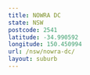 ```yaml
---
title: NOWRA DC
state: NSW
postcode: 2541
latitude: -34.990592
longitude: 150.450994
url: /nsw/nowra-dc/
layout: suburb
---
```

